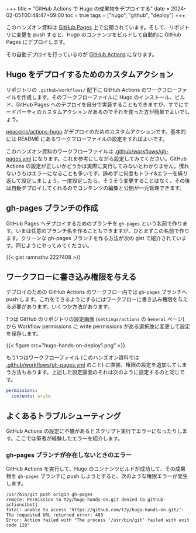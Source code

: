 +++
title = "GitHub Actions で Hugo の成果物をデプロイする"
date = 2024-02-05T00:48:47+09:00
toc = true
tags = ["hugo", "github", "deploy"]
+++

このハンズオン資料は [GitHub Pages](https://docs.github.com/ja/pages/getting-started-with-github-pages/about-github-pages) 上で公開されています。そして、リポジトリに変更を push すると、Hugo のコンテンツをビルドして自動的に GitHub Pages にデプロイします。

その自動デプロイを行っているのが [GitHub Actions](https://docs.github.com/ja/actions) になります。

## Hugo をデプロイするためのカスタムアクション

リポジトリの `.github/workflows/` 配下に GitHub Actions のワークフローファイルを作成します。そのワークフローファイルに Hugo のインストール、ビルド、GitHub Pages へのデプロイを自分で実装することもできますが、すでにサードパーティのカスタムアクションがあるのでそれを使った方が簡単でよいでしょう。

[peaceiris/actions-hugo](https://github.com/peaceiris/actions-hugo) がデプロイのためのカスタムアクションです。基本的には README にあるワークフローファイルの設定をすればよいです。

このハンズオン資料のワークフローファイルは [.github/workflows/gh-pages.yml](https://github.com/t2y/hugo-hands-on/blob/main/.github/workflows/gh-pages.yml) になります。これを参考にしながら設定してみてください。GitHub Actions の設定が正しいかどうかは実際に実行してみないとわかりません。慣れないうちはエラーになることも多いです。諦めずに何度もトライ&エラーを繰り返して設定しましょう。一度設定したら、そうそう変更することはなく、その後は自動デプロイしてくれるのでコンテンツの編集と公開が一元管理できます。

## gh-pages ブランチの作成

GitHub Pages へデプロイするためのブランチを `gh-pages` という名前で作ります。いまは任意のブランチ名を作ることもできますが、ひとまずこの名前で作ります。クリーンな gh-pages ブランチを作る方法が次の gist で紹介されています。同じようにやってみてください。

{{< gist ramnathv 2227408 >}}

## ワークフローに書き込み権限を与える

デプロイのための GitHub Actions のワークフロー内では `gh-pages` ブランチへ push します。これをできるようにするにはワークフローに書き込み権限を与える必要があります。いくつか方法があります。

1つは GitHub のリポジトリの設定画面 (`settings/actions` の `General` ページ) から Workflow permissions に write permissions がある選択肢に変更して設定を保存します。

{{< figure src="hugo-hands-on-deploy1.png" >}}

もう1つはワークフローファイル (このハンズオン資料では [.github/workflows/gh-pages.yml](https://github.com/t2y/hugo-hands-on/blob/main/.github/workflows/gh-pages.yml) のこと) に直接、権限の設定を追加してしまう方法もあります。上述した設定画面のそれは次のように設定するのと同じです。

```yml
permissions:
  contents: write
```

## よくあるトラブルシューティング

GitHub Actions の設定に不備があるとスクリプト実行でエラーになったりします。ここでは筆者が経験したエラーを紹介します。

### gh-pages ブランチが存在しないときのエラー

GitHub Actions を実行して、Hugo のコンテンツビルドが成功して、その成果物を `gh-pages` ブランチに push しようとすると、次のような権限エラーが発生します。

```
/usr/bin/git push origin gh-pages
remote: Permission to t2y/hugo-hands-on.git denied to github-actions[bot].
fatal: unable to access 'https://github.com/t2y/hugo-hands-on.git/': The requested URL returned error: 403
Error: Action failed with "The process '/usr/bin/git' failed with exit code 128"
```
